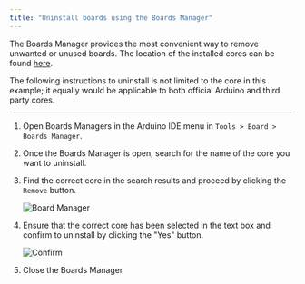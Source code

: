 ```yaml
---
title: "Uninstall boards using the Boards Manager"
---
```


The Boards Manager provides the most convenient way to remove unwanted or unused boards. The location of the installed cores can be found [here](https://support.arduino.cc/hc/en-us/articles/360012076960-Where-are-the-installed-cores-located-).

The following instructions to uninstall is not limited to the core in this example; it equally would be applicable to both official Arduino and third party cores.

---

1. Open Boards Managers in the Arduino IDE menu in `Tools > Board > Boards Manager`.

2. Once the Boards Manager is open, search for the name of the core you want to uninstall.

3. Find the correct core in the search results and proceed by clicking the `Remove` button.

   ![Board Manager](img/How_to_completely_uninstall_the_board_manager_0.png)

4. Ensure that the correct core has been selected in the text box and confirm to uninstall by clicking the "Yes" button.

   ![Confirm](img/How_to_completely_uninstall_the_board_manager_1.png)

5. Close the Boards Manager
